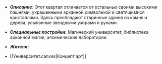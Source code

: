- **_Описание_:**
    Этот квартал отличается от остальных своими высокими башнями, украшенными арканной символикой и светящимися кристаллами. Здесь преобладают старинные здания из камня и дерева, усыпанные звездными узорами и рунами.

- **_Специальные постройки_:**
    Магический университет, библиотека арканной магии, алхимические лаборатории.

- **_Жители_:**
    

- [[Университет.canvas|Концепт арт]]